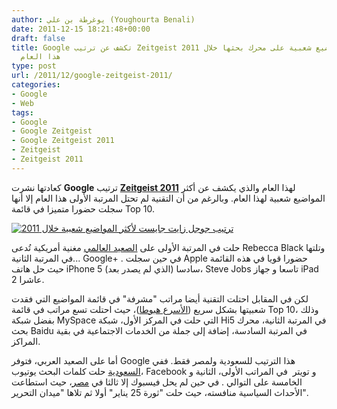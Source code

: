 ```yaml
---
author: يوغرطة بن علي (Youghourta Benali)
date: 2011-12-15 18:21:48+00:00
draft: false
title: Google تكشف عن ترتيب Zeitgeist 2011 لأكثر المواضيع شعبية على محرك بحثها خلال
  هذا العام
type: post
url: /2011/12/google-zeitgeist-2011/
categories:
- Google
- Web
tags:
- Google
- Google Zeitgeist
- Google Zeitgeist 2011
- Zeitgeist
- Zeitgeist 2011
---
```


كعادتها نشرت **Google** ترتيب **[Zeitgeist 2011](http://www.googlezeitgeist.com/)** لهذا العام والذي يكشف عن أكثر المواضيع شعبية لهذا العام. وبالرغم من أن التقنية لم تحتل المرتبة الأولى هذا العام إلا أنها سجلت حضورا متميزا في قائمة Top 10.




[![ترتيب جوجل زايت جايست لأكثر المواضيع شعبية خلال 2011](http://www.it-scoop.com/wp-content/uploads/2011/12/Google-Zeitgeist-2011.png)
](http://www.it-scoop.com/wp-content/uploads/2011/12/Google-Zeitgeist-2011.png)




حلت في المرتبة الأولى على [الصعيد العالمي](http://www.googlezeitgeist.com/ar/top-lists/global/fastest-rising) مغنية أمريكية تُدعى Rebecca Black وتلتها في المرتبة الثانية... Google+ . في حين سجلت Apple حضورا قويا في هذه القائمة حيث حل هاتف iPhone 5 (الذي لم يصدر بعد) سادسا، Steve Jobs تاسعا و جهاز iPad 2 عاشرا.




لكن في المقابل احتلت التقنية أيضا مراتب "مشرفة" في قائمة المواضيع التي فقدت شعبيتها بشكل سريع ([الأسرع هبوطا](http://www.googlezeitgeist.com/en/top-lists/global/fastest-fallin))، حيث احتلت تسع مراتب في قائمة Top 10، وذلك بفضل شبكة MySpace التي حلت في المركز الأول، شبكة Hi5 في المرتبة الثانية، محرك بحث Baidu في المرتبة السادسة، إضافة إلى جملة من الخدمات الاجتماعية في بقية المراكز.




أما على الصعيد العربي، فتوفر Google هذا الترتيب للسعودية ولمصر فقط. ففي [السعودية](http://www.googlezeitgeist.com/ar/top-lists/sa/fastest-rising-searches) حلت كلمات البحث يوتيوب، Facebook و تويتر  في المراتب الأولى، الثانية و الخامسة على التوالي . في حين لم يحل فيسبوك إلا ثالثا في [مصر](http://www.googlezeitgeist.com/ar/top-lists/eg/fastest-rising-searches)، حيث استطاعت الأحداث السياسية منافسته، حيث حلت "ثورة 25 يناير" أولا ثم تلاها "ميدان التحرير".
